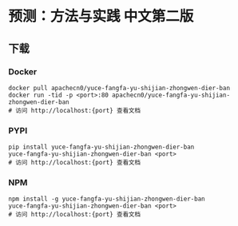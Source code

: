 # 预测：方法与实践 中文第二版

## 下载

### Docker

```
docker pull apachecn0/yuce-fangfa-yu-shijian-zhongwen-dier-ban
docker run -tid -p <port>:80 apachecn0/yuce-fangfa-yu-shijian-zhongwen-dier-ban
# 访问 http://localhost:{port} 查看文档
```

### PYPI

```
pip install yuce-fangfa-yu-shijian-zhongwen-dier-ban
yuce-fangfa-yu-shijian-zhongwen-dier-ban <port>
# 访问 http://localhost:{port} 查看文档
```

### NPM

```
npm install -g yuce-fangfa-yu-shijian-zhongwen-dier-ban
yuce-fangfa-yu-shijian-zhongwen-dier-ban <port>
# 访问 http://localhost:{port} 查看文档
```